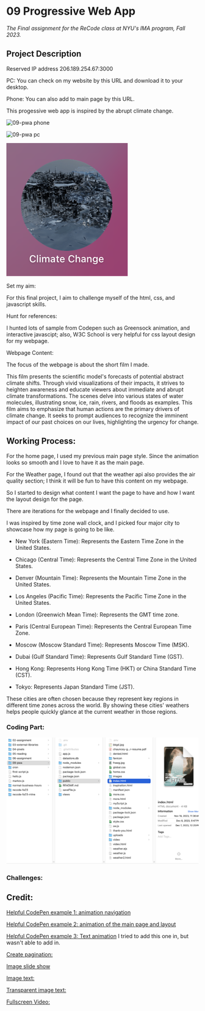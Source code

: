 # 09 Progressive Web App
*The Final assignment for the ReCode class at NYU's IMA program, Fall 2023.*

## Project Description

Reserved IP address 206.189.254.67:3000

PC: You can check on my website by this URL and download it to your desktop.

Phone: You can also add to main page by this URL.

This progessive web app is inspired by the abrupt climate change. 

![09-pwa phone](./public/images/documentation/09-pwa-01.png)

![09-pwa pc](./public/images/documentation/09-pwa-02.png)

![09-pwa downloaded](./public/images/documentation/app-icon.png)

Set my aim: 

For this final project, I aim to challenge myself of the html, css, and javascript skills. 

Hunt for references: 

I hunted lots of sample from Codepen such as Greensock animation, and interactive javascipt; also, W3C School is very helpful for css layout design for my webpage.

Webpage Content: 

The focus of the webpage is about the short film I made. 

This film presents the scientific model's forecasts of potential abstract climate shifts. Through vivid visualizations of their impacts, it strives to heighten awareness and educate viewers about immediate and abrupt climate transformations. The scenes delve into various states of water molecules, illustrating snow, ice, rain, rivers, and floods as examples. This film aims to emphasize that human actions are the primary drivers of climate change. It seeks to prompt audiences to recognize the imminent impact of our past choices on our lives, highlighting the urgency for change.

## Working Process:

For the home page, I used my previous main page style. Since the animation looks so smooth and I love to have it as the main page.

For the Weather page, I found out that the weather api also provides the air quality section; I think it will be fun to have this content on my webpage.

So I started to design what content I want the page to have and how I want the layout design for the page.

There are iterations for the webpage and I finally decided to use.

I was inspired by time zone wall clock, and I picked four major city to showcase how my page is going to be like.

  - New York (Eastern Time): Represents the Eastern Time Zone in the United States.

  - Chicago (Central Time): Represents the Central Time Zone in the United States.

  - Denver (Mountain Time): Represents the Mountain Time Zone in the United States.

  - Los Angeles (Pacific Time): Represents the Pacific Time Zone in the United States.

  - London (Greenwich Mean Time): Represents the GMT time zone.

  - Paris (Central European Time): Represents the Central European Time Zone.

  - Moscow (Moscow Standard Time): Represents Moscow Time (MSK).

  - Dubai (Gulf Standard Time): Represents Gulf Standard Time (GST).

  - Hong Kong: Represents Hong Kong Time (HKT) or China Standard Time (CST).

  - Tokyo: Represents Japan Standard Time (JST).

These cities are often chosen because they represent key regions in different time zones across the world. By showing these cities' weathers helps people quickly glance at the current weather in those regions.

### Coding Part:

  ![09-pwa all file](./public/images/documentation/allfile.png)

### Challenges:



## Credit:

[Helpful CodePen example 1: animation navigation](https://codepen.io/Vishal4225/pen/JjmVZWK)

[Helpful CodePen example 2: animation of the main page and layout](https://codepen.io/nitin-sharma0001/pen/yLZXLXO)

[Helpful CodePen example 3: Text animation](https://codepen.io/StephenScaff/pen/oLBqmw) I tried to add this one in, but wasn't able to add in.

[Create pagination:](https://www.w3schools.com/howto/howto_css_pagination.asp)

[Image slide show](https://www.w3schools.com/howto/howto_js_slideshow.asp)

[Image text:](https://www.w3schools.com/howto/howto_css_image_text.asp)

[Transparent image text:](https://www.w3schools.com/howto/howto_css_image_transparent.asp)

[Fullscreen Video:](https://www.w3schools.com/howto/howto_css_fullscreen_video.asp)
